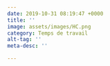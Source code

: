 ```yaml
---
date: 2019-10-31 08:19:47 +0000
title: ''
image: assets/images/HC.png
category: Temps de travail
alt-tag: ''
meta-desc: ''

---
```


